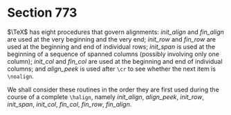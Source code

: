 # Section 773

$\TeX$ has eight procedures that govern alignments: *init_align* and *fin_align* are used at the very beginning and the very end; *init_row* and *fin_row* are used at the beginning and end of individual rows; *init_span* is used at the beginning of a sequence of spanned columns (possibly involving only one column); *init_col* and *fin_col* are used at the beginning and
end of individual columns; and *align_peek* is used after `\cr` to see whether the next item is `\noalign`.

We shall consider these routines in the order they are first used during the course of a complete `\halign`, namely *init_align*, *align_peek*, *init_row*, *init_span*, *init_col*, *fin_col*, *fin_row*, *fin_align*.
